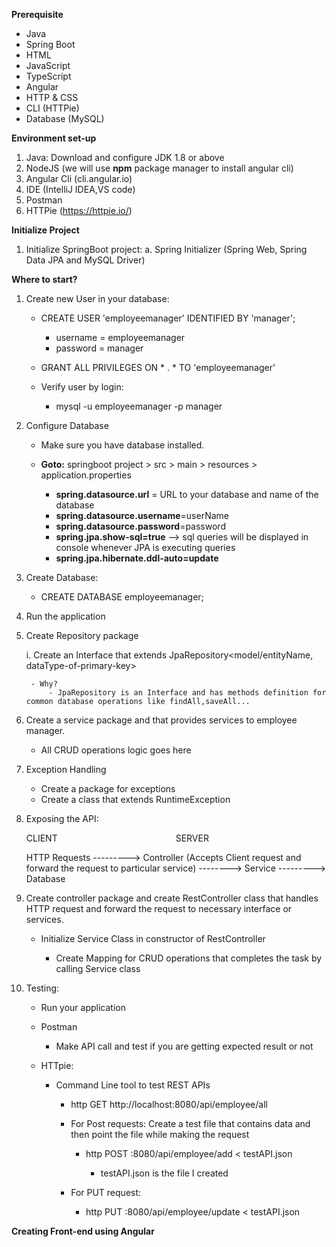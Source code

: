 __Prerequisite__
- Java
- Spring Boot
- HTML
- JavaScript
- TypeScript
- Angular
- HTTP & CSS
- CLI (HTTPie)
- Database (MySQL)

__Environment set-up__
1. Java: Download and configure JDK 1.8 or above
2. NodeJS (we will use __npm__ package manager to install angular cli)
3. Angular Cli (cli.angular.io)
4. IDE (IntelliJ IDEA,VS code)
5. Postman
6. HTTPie (https://httpie.io/)

__Initialize Project__
1. Initialize SpringBoot project:
    a. Spring Initializer (Spring Web, Spring Data JPA and MySQL Driver)

__Where to start?__
1. Create new User in your database:

    - CREATE USER 'employeemanager' IDENTIFIED BY 'manager';

        - username = employeemanager
        - password = manager

    - GRANT ALL PRIVILEGES ON * . * TO 'employeemanager'
    - Verify user by login:

        - mysql -u employeemanager -p manager

2. Configure Database

    - Make sure you have database installed.
    - __Goto:__ springboot project > src > main > resources > application.properties

        - __spring.datasource.url__ = URL to your database and name of the database
        - __spring.datasource.username__=userName
        - __spring.datasource.password__=password
        - __spring.jpa.show-sql=true__  --> sql queries will be displayed in console whenever JPA is executing queries
        - __spring.jpa.hibernate.ddl-auto=update__
3. Create Database:

    - CREATE DATABASE employeemanager;
4. Run the application
5. Create Repository package

    i. Create an Interface that extends JpaRepository<model/entityName, dataType-of-primary-key>

        - Why?
            - JpaRepository is an Interface and has methods definition for common database operations like findAll,saveAll...
6. Create a service package and that provides services to employee manager.

    - All CRUD operations logic goes here
7. Exception Handling

    - Create a package for exceptions
    - Create a class that extends RuntimeException
8. Exposing the API:

    CLIENT&nbsp;&nbsp;&nbsp;&nbsp;&nbsp;&nbsp;&nbsp;&nbsp;&nbsp;&nbsp;&nbsp;&nbsp;&nbsp;&nbsp;&nbsp;&nbsp;&nbsp;&nbsp;&nbsp;&nbsp;&nbsp;&nbsp;&nbsp;&nbsp;&nbsp;&nbsp;&nbsp;&nbsp;&nbsp;&nbsp;&nbsp;&nbsp;&nbsp;&nbsp;&nbsp;&nbsp;&nbsp;&nbsp;&nbsp;&nbsp;&nbsp;&nbsp;&nbsp;&nbsp;&nbsp;&nbsp;&nbsp;&nbsp;SERVER
    
    HTTP Requests ---------> Controller (Accepts Client request and forward the request to particular service) --------> Service ---------> Database

9. Create controller package and create RestController class that handles HTTP request and forward the request to necessary interface or services.

    - Initialize Service Class in constructor of RestController

        - Create Mapping for CRUD operations that completes the task by calling Service class

10. Testing:

    - Run your application
    - Postman

        - Make API call and test if you are getting expected result or not

    - HTTpie:

        - Command Line tool to test REST APIs

            - http GET http://localhost:8080/api/employee/all
            - For Post requests: Create a test file that contains data and then point the file while making the request

                - http POST :8080/api/employee/add < testAPI.json

                    - testAPI.json is the file I created
            
            - For PUT request:

                - http PUT :8080/api/employee/update < testAPI.json


__Creating Front-end using Angular__
